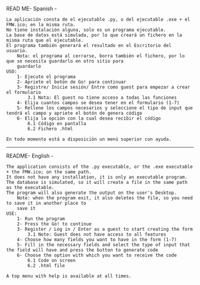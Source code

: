 
READ ME- Spanish -

	La aplicación consta de el ejecutable .py, o del ejecutable .exe + el FMW.ico; en la misma ruta.
	No tiene instalación alguna, solo es un programa ejecutable. 
	La base de datos está simulada, por lo que creará un fichero en la misma ruta que el ejecutable.
	El programa también generará el resultado en el Escritorio del usuario.
		Nota: el programa al cerrarse, borra también el fichero, por lo que se necesita guardarlo en otro sitio para
		guardarlo
	USO:
		1- Ejecute el programa
		2- Apriete el botón de Go! para continuar
		3- Registre/ Inicie sesión/ Entre como guest para empezar a crear el formulario
			3.1 Nota: El guest no tiene acceso a todas las funciones
		4- Elija cuantos campos se desea tener en el formulario (1-7)
		5- Rellene los campos necesarios y seleccione el tipo de input que tendrá el campo y apriete el botón de genera código
		6- Elija la opción con la cual desea recibir el código
			6.1 Código en pantalla
			6.2 Fichero .html

	En todo momento está a disposición un menú superior con ayuda. 

----------------------------------------------------------------------------------------------------------------------

README- English -

	The application consists of the .py executable, or the .exe executable + the FMW.ico; on the same path.
	It does not have any installation, it is only an executable program.
	The database is simulated, so it will create a file in the same path as the executable.
	The program will also generate the output on the user's Desktop.
		Note: when the program exit, it also deletes the file, so you need to save it in another place to
		save it
	USE:
		1- Run the program
		2- Press the Go! to continue
		3- Register / Log in / Enter as a guest to start creating the form
			3.1 Note: Guest does not have access to all features
		4- Choose how many fields you want to have in the form (1-7)
		5- Fill in the necessary fields and select the type of input that the field will have and press the button to generate code
		6- Choose the option with which you want to receive the code
			6.1 Code on screen
			6.2 .html file

	A top menu with help is available at all times.
